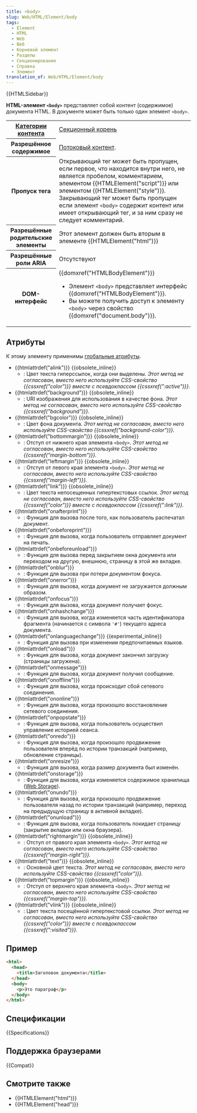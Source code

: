 ```yaml
---
title: <body>
slug: Web/HTML/Element/body
tags:
  - Element
  - HTML
  - Web
  - Веб
  - Корневой элемент
  - Разделы
  - Секционирование
  - Справка
  - Элемент
translation_of: Web/HTML/Element/body
---
```


{{HTMLSidebar}}

**HTML-элемент `<body>`** представляет собой контент (содержимое) документа HTML. В документе может быть только один элемент `<body>`.

<table class="properties">
  <tbody>
    <tr>
      <th scope="row">
        <a href="/ru/docs/Web/Guide/HTML/Content_categories"
          >Категории контента</a
        >
      </th>
      <td>
        <a
          href="/ru/docs/Web/Guide/HTML/Sections_and_Outlines_of_an_HTML5_document#Корни_задания_разделов"
          >Секционный корень</a
        >
      </td>
    </tr>
    <tr>
      <th scope="row">Разрешённое содержимое</th>
      <td>
        <a href="/ru/docs/Web/Guide/HTML/Content_categories#Потоковый_контент"
          >Потоковый контент</a
        >.
      </td>
    </tr>
    <tr>
      <th scope="row">Пропуск тега</th>
      <td>
        Открывающий тег может быть пропущен, если первое, что находится внутри
        него, не является пробелом, комментарием, элементом
        {{HTMLElement("script")}} или элементом
        {{HTMLElement("style")}}. Закрывающий тег может быть пропущен
        если элемент <code>&#x3C;body></code> содержит контент или имеет
        открывающий тег, и за ним сразу не следует комментарий.
      </td>
    </tr>
    <tr>
      <th scope="row">Разрешённые родительские элементы</th>
      <td>
        Этот элемент должен быть вторым в элементе
        {{HTMLElement("html")}}
      </td>
    </tr>
    <tr>
      <th scope="row">Разрешённые роли ARIA</th>
      <td>Отсутствуют</td>
    </tr>
    <tr>
      <th scope="row">DOM-интерфейс</th>
      <td>
        {{domxref("HTMLBodyElement")}}
        <ul>
          <li>
            Элемент <code>&#x3C;body></code> представляет интерфейс
            {{domxref("HTMLBodyElement")}}.
          </li>
          <li>
            Вы можете получить доступ к элементу <code>&#x3C;body></code> через
            свойство {{domxref("document.body")}}.
          </li>
        </ul>
      </td>
    </tr>
  </tbody>
</table>

## Атрибуты

К этому элементу применимы [глобальные атрибуты](/ru/docs/Web/HTML/Общие_атрибуты).

- {{htmlattrdef("alink")}} {{obsolete_inline}}
  - : Цвет текста гиперссылок, когда они выделены. _Этот метод не согласован, вместо него используйте CSS-свойство {{cssxref("color")}} вместе с псевдоклассом {{cssxref(":active")}}._
- {{htmlattrdef("background")}} {{obsolete_inline}}
  - : URI изображения для использования в качестве фона. _Этот метод не согласован, вместо него используйте CSS-свойство {{cssxref("background")}}._
- {{htmlattrdef("bgcolor")}} {{obsolete_inline}}
  - : Цвет фона документа. _Этот метод не согласован, вместо него используйте CSS-свойство {{cssxref("background-color")}}._
- {{htmlattrdef("bottommargin")}} {{obsolete_inline}}
  - : Отступ от нижнего края элемента `<body>`. _Этот метод не согласован, вместо него используйте CSS-свойство {{cssxref("margin-bottom")}}._
- {{htmlattrdef("leftmargin")}} {{obsolete_inline}}
  - : Отступ от левого края элемента `<body>`. _Этот метод не согласован, вместо него используйте CSS-свойство {{cssxref("margin-left")}}._
- {{htmlattrdef("link")}} {{obsolete_inline}}
  - : Цвет текста непосещенных гипертекстовых ссылок. _Этот метод не согласован, вместо него используйте CSS-свойство {{cssxref("color")}} вместе с псевдоклассом {{cssxref(":link")}}._
- {{htmlattrdef("onafterprint")}}
  - : Функция для вызова после того, как пользователь распечатал документ.
- {{htmlattrdef("onbeforeprint")}}
  - : Функция для вызова, когда пользователь отправляет документ на печать.
- {{htmlattrdef("onbeforeunload")}}
  - : Функция для вызова перед закрытием окна документа или переходом на другую, внешнюю, страницу в этой же вкладке.
- {{htmlattrdef("onblur")}}
  - : Функция для вызова при потери документом фокуса.
- {{htmlattrdef("onerror")}}
  - : Функция для вызова, когда документ не загружается должным образом.
- {{htmlattrdef("onfocus")}}
  - : Функция для вызова, когда документ получает фокус.
- {{htmlattrdef("onhashchange")}}
  - : Функция для вызова, когда изменяется часть идентификатора фрагмента (начинается с символа `'#'`) текущего адреса документа.
- {{htmlattrdef("onlanguagechange")}} {{experimental_inline}}
  - : Функция для вызова при изменении предпочитаемых языков.
- {{htmlattrdef("onload")}}
  - : Функция для вызова, когда документ закончил загрузку (страницы загружена).
- {{htmlattrdef("onmessage")}}
  - : Функция для вызова, когда документ получил сообщение.
- {{htmlattrdef("onoffline")}}
  - : Функция для вызова, когда происходит сбой сетевого соединения.
- {{htmlattrdef("ononline")}}
  - : Функция для вызова, когда произошло восстановление сетевого соединения.
- {{htmlattrdef("onpopstate")}}
  - : Функция для вызова, когда пользователь осуществил управление историей сеанса.
- {{htmlattrdef("onredo")}}
  - : Функция для вызова, когда произошло продвижение пользователя вперёд по истории транзакций (например, обновление страницы).
- {{htmlattrdef("onresize")}}
  - : Функция для вызова, когда размер документа был изменён.
- {{htmlattrdef("onstorage")}}
  - : Функция для вызова, когда изменяется содержимое хранилища ([Web Storage](/ru/docs/Web/API/Web_Storage_API)).
- {{htmlattrdef("onundo")}}
  - : Функция для вызова, когда произошло продвижение пользователя назад по истории транзакций (например, переход на предыдущую страницу в активной вкладке).
- {{htmlattrdef("onunload")}}
  - : Функция для вызова, когда пользователь покидает страницу (закрытие вкладки или окна браузера).
- {{htmlattrdef("rightmargin")}} {{obsolete_inline}}
  - : Отступ от правого края элемента `<body>`. _Этот метод не согласован, вместо него используйте CSS-свойство {{cssxref("margin-right")}}._
- {{htmlattrdef("text")}} {{obsolete_inline}}
  - : Основной цвет текста. _Этот метод не согласован, вместо него используйте CSS-свойство {{cssxref("color")}}._
- {{htmlattrdef("topmargin")}} {{obsolete_inline}}
  - : Отступ от верхнего края элемента `<body>`. _Этот метод не согласован, вместо него используйте CSS-свойство {{cssxref("margin-top")}}._
- {{htmlattrdef("vlink")}} {{obsolete_inline}}
  - : Цвет текста посещённой гипертекстовой ссылки. _Этот метод не согласован, вместо него используйте CSS-свойство {{cssxref("color")}} вместе с псевдоклассом {{cssxref(":visited")}}._

## Пример

```html
<html>
  <head>
    <title>Заголовок документа</title>
  </head>
  <body>
    <p>Это параграф</p>
  </body>
</html>
```

## Спецификации

{{Specifications}}

## Поддержка браузерами

{{Compat}}

## Смотрите также

- {{HTMLElement("html")}}
- {{HTMLElement("head")}}
